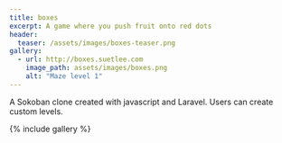```yaml
---
title: boxes
excerpt: A game where you push fruit onto red dots
header:
  teaser: /assets/images/boxes-teaser.png
gallery:
  - url: http://boxes.suetlee.com
    image_path: assets/images/boxes.png
    alt: "Maze level 1"
---
```


A Sokoban clone created with javascript and Laravel. Users can create custom levels.

{% include gallery %}
